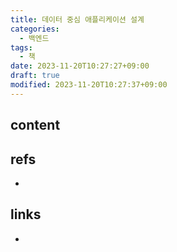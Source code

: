```yaml
---
title: 데이터 중심 애플리케이션 설계
categories:
  - 백엔드
tags:
  - 책
date: 2023-11-20T10:27:27+09:00
draft: true
modified: 2023-11-20T10:27:37+09:00
---
```


## content



## refs
- 


## links
- 
